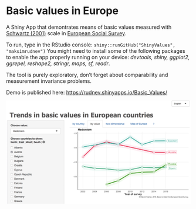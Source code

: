 # Basic values in Europe

A Shiny App that demontrates means of basic values measured with [Schwartz (2001)](http://journals.sagepub.com/doi/abs/10.1177/0022022101032005001) scale in [European Social Survey](https://europeansocialsurvey.org).

To run, type in the RStudio console: `shiny::runGitHub("ShinyValues", "maksimrudnev")`
You might need to install some of the following packages to enable the app properly running on your device: *devtools, shiny, ggplot2, ggrepel, reshape2, stringr, maps, sf, readr*.

<!-- install.packages(c("devtools", "shiny", "ggplot2", "ggrepel", "reshape2", "stringr", "maps", "sf", "readr")) -->

The tool is purely exploratory, don’t forget about comparability and measurement invariance problems. 

Demo is published here: https://rudnev.shinyapps.io/Basic_Values/


![](screenshot.png)